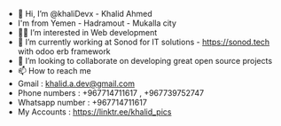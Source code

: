 - 👋 Hi, I’m @khaliDevx - Khalid Ahmed
- I'm from Yemen - Hadramout - Mukalla city
- :technologist: I’m interested in Web development
- 🌱 I’m currently working at Sonod for IT solutions - https://sonod.tech with odoo erb framework
- 💞️ I’m looking to collaborate on developing great open source projects
- 📫 How to reach me 
- Gmail : khalid.a.dev@gmail.com
- Phone numbers : +967714711617 , +967739752747
- Whatsapp number : +967714711617
- My Accounts : https://linktr.ee/khalid_pics

<!---
khaliDevx/khaliDevx is a ✨ special ✨ repository because its `README.md` (this file) appears on your GitHub profile.
You can click the Preview link to take a look at your changes.
--->
